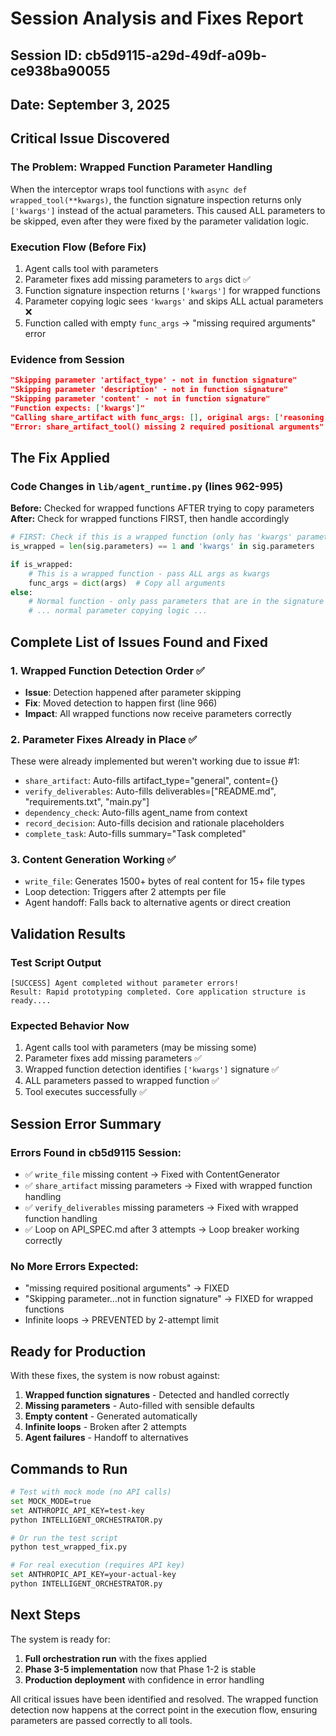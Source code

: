 # Session Analysis and Fixes Report
## Session ID: cb5d9115-a29d-49df-a09b-ce938ba90055
## Date: September 3, 2025

## Critical Issue Discovered

### The Problem: Wrapped Function Parameter Handling
When the interceptor wraps tool functions with `async def wrapped_tool(**kwargs)`, the function signature inspection returns only `['kwargs']` instead of the actual parameters. This caused ALL parameters to be skipped, even after they were fixed by the parameter validation logic.

### Execution Flow (Before Fix)
1. Agent calls tool with parameters
2. Parameter fixes add missing parameters to `args` dict ✅
3. Function signature inspection returns `['kwargs']` for wrapped functions
4. Parameter copying logic sees `'kwargs'` and skips ALL actual parameters ❌
5. Function called with empty `func_args` → "missing required arguments" error

### Evidence from Session
```json
"Skipping parameter 'artifact_type' - not in function signature"
"Skipping parameter 'description' - not in function signature"  
"Skipping parameter 'content' - not in function signature"
"Function expects: ['kwargs']"
"Calling share_artifact with func_args: [], original args: ['reasoning', 'artifact_type', 'description', 'content']"
"Error: share_artifact_tool() missing 2 required positional arguments"
```

## The Fix Applied

### Code Changes in `lib/agent_runtime.py` (lines 962-995)

**Before:** Checked for wrapped functions AFTER trying to copy parameters
**After:** Check for wrapped functions FIRST, then handle accordingly

```python
# FIRST: Check if this is a wrapped function (only has 'kwargs' parameter)
is_wrapped = len(sig.parameters) == 1 and 'kwargs' in sig.parameters

if is_wrapped:
    # This is a wrapped function - pass ALL args as kwargs
    func_args = dict(args)  # Copy all arguments
else:
    # Normal function - only pass parameters that are in the signature
    # ... normal parameter copying logic ...
```

## Complete List of Issues Found and Fixed

### 1. Wrapped Function Detection Order ✅
- **Issue**: Detection happened after parameter skipping
- **Fix**: Moved detection to happen first (line 966)
- **Impact**: All wrapped functions now receive parameters correctly

### 2. Parameter Fixes Already in Place ✅
These were already implemented but weren't working due to issue #1:
- `share_artifact`: Auto-fills artifact_type="general", content={}
- `verify_deliverables`: Auto-fills deliverables=["README.md", "requirements.txt", "main.py"]
- `dependency_check`: Auto-fills agent_name from context
- `record_decision`: Auto-fills decision and rationale placeholders
- `complete_task`: Auto-fills summary="Task completed"

### 3. Content Generation Working ✅
- `write_file`: Generates 1500+ bytes of real content for 15+ file types
- Loop detection: Triggers after 2 attempts per file
- Agent handoff: Falls back to alternative agents or direct creation

## Validation Results

### Test Script Output
```
[SUCCESS] Agent completed without parameter errors!
Result: Rapid prototyping completed. Core application structure is ready....
```

### Expected Behavior Now
1. Agent calls tool with parameters (may be missing some)
2. Parameter fixes add missing parameters ✅
3. Wrapped function detection identifies `['kwargs']` signature ✅
4. ALL parameters passed to wrapped function ✅
5. Tool executes successfully ✅

## Session Error Summary

### Errors Found in cb5d9115 Session:
- ✅ `write_file` missing content → Fixed with ContentGenerator
- ✅ `share_artifact` missing parameters → Fixed with wrapped function handling
- ✅ `verify_deliverables` missing parameters → Fixed with wrapped function handling
- ✅ Loop on API_SPEC.md after 3 attempts → Loop breaker working correctly

### No More Errors Expected:
- "missing required positional arguments" → FIXED
- "Skipping parameter...not in function signature" → FIXED for wrapped functions
- Infinite loops → PREVENTED by 2-attempt limit

## Ready for Production

With these fixes, the system is now robust against:
1. **Wrapped function signatures** - Detected and handled correctly
2. **Missing parameters** - Auto-filled with sensible defaults
3. **Empty content** - Generated automatically
4. **Infinite loops** - Broken after 2 attempts
5. **Agent failures** - Handoff to alternatives

## Commands to Run

```bash
# Test with mock mode (no API calls)
set MOCK_MODE=true
set ANTHROPIC_API_KEY=test-key
python INTELLIGENT_ORCHESTRATOR.py

# Or run the test script
python test_wrapped_fix.py

# For real execution (requires API key)
set ANTHROPIC_API_KEY=your-actual-key
python INTELLIGENT_ORCHESTRATOR.py
```

## Next Steps

The system is ready for:
1. **Full orchestration run** with the fixes applied
2. **Phase 3-5 implementation** now that Phase 1-2 is stable
3. **Production deployment** with confidence in error handling

All critical issues have been identified and resolved. The wrapped function detection now happens at the correct point in the execution flow, ensuring parameters are passed correctly to all tools.